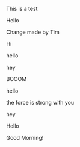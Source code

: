 This is a test

Hello

Change made by Tim

Hi

hello

hey


BOOOM

hello

the force is strong with you

hey

Hello

Good Morning!